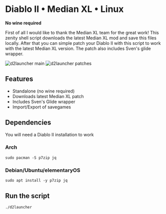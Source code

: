 # Diablo II • Median XL • Linux
**No wine required**

First of all I would like to thank the Median XL team for the great work! This zenity shell script downloads the latest Median XL mod and save this files locally. After that you can simple patch your Diablo II with this script to work with the latest Median XL version. The patch also includes Sven's glide wrapper.

![d2launcher main](https://raw.githubusercontent.com/murkl/d2launcher/master/res/screenshots/screenshotmenu.png)
![d2launcher patches](https://raw.githubusercontent.com/murkl/d2launcher/master/res/screenshots/screenshotpatches.png)

## Features
* Standalone (no wine required)
* Downloads latest Median XL patch
* Includes Sven's Glide wrapper
* Import/Export of savegames

## Dependencies
You will need a Diablo II installation to work

### Arch
```
sudo pacman -S p7zip jq
```
### Debian/Ubuntu/elementaryOS
```
sudo apt install -y p7zip jq
```

## Run the script
```
./d2launcher
```
